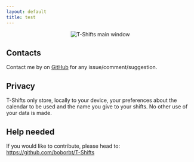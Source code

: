 ```yaml
---
layout: default
title: test
---
```

<p align="center">
<img src="{{ site.url }}/T-Shifts/images/T-Shifts-en.png" alt="T-Shifts main window">
</p>

## Contacts

Contact me by on <a href="{{ site.github.owner_url }}">GitHub</a> for any issue/comment/suggestion.

## Privacy

T-Shifts only store, locally to your device, your preferences about the calendar to be used and the name you give to your shifts. No other use of your data is made.

## Help needed

If you would like to contribute, please head to: https://github.com/boborbt/T-Shifts
